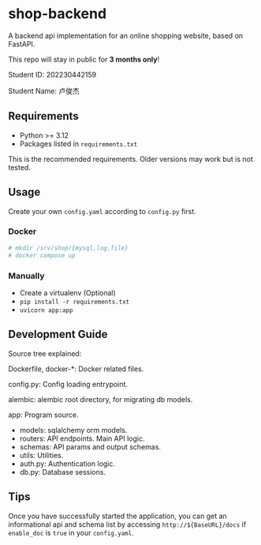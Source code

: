 # shop-backend

A backend api implementation for an online shopping website, based on FastAPI.

This repo will stay in public for **3 months only**!

Student ID: 202230442159

Student Name: 卢俊杰


## Requirements

 - Python >= 3.12
 - Packages listed in `requirements.txt`

This is the recommended requirements. Older versions may work but is not tested.


## Usage

Create your own `config.yaml` according to `config.py` first.

### Docker

```sh
# mkdir /srv/shop/{mysql,log,file}
# docker compose up
```

### Manually

 - Create a virtualenv (Optional)
 - `pip install -r requirements.txt`
 - `uvicorn app:app`


## Development Guide

Source tree explained:

Dockerfile, docker-\*: Docker related files.

config.py: Config loading entrypoint.

alembic: alembic root directory, for migrating db models.

app: Program source.

 - models: sqlalchemy orm models.
 - routers: API endpoints. Main API logic.
 - schemas: API params and output schemas.
 - utils: Utilities.
 - auth.py: Authentication logic.
 - db.py: Database sessions.


## Tips

Once you have successfully started the application, you can get an informational api and schema list by accessing `http://${BaseURL}/docs` if `enable_doc` is `true` in your `config.yaml`.


